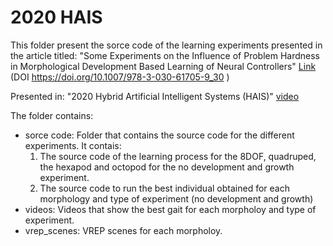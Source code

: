 # 2020 HAIS

This folder present the sorce code of the learning experiments presented in the article titled:
"Some Experiments on the Influence of Problem Hardness in Morphological Development Based Learning of Neural Controllers" [Link](https://arxiv.org/abs/2003.05817) (DOI https://doi.org/10.1007/978-3-030-61705-9_30 )

Presented in: "2020 Hybrid Artificial Intelligent Systems (HAIS)" [video](https://www.youtube.com/watch?v=hVc_YNrfFwM&t=315s)

The folder contains:

- sorce code: Folder that contains the source code for the different experiments. It contais:
    1. The source code of the learning process for the 8DOF, quadruped, the hexapod and octopod for the no development and growth experiment.
    2. The source code to run the best individual obtained for each morphology and type of experiment (no development and growth)
- videos: Videos that show the best gait for each morpholoy and type of experiment.
- vrep_scenes: VREP scenes for each morpholoy.


